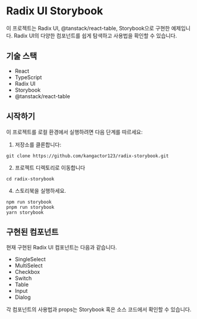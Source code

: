 # Radix UI Storybook

이 프로젝트는 Radix UI, @tanstack/react-table, Storybook으로 구현한 예제입니다. Radix UI의 다양한 컴포넌트를 쉽게 탐색하고 사용법을 확인할 수 있습니다.

## 기술 스택

- React
- TypeScript
- Radix UI
- Storybook
- @tanstack/react-table

## 시작하기

이 프로젝트를 로컬 환경에서 실행하려면 다음 단계를 따르세요:

1. 저장소를 클론합니다:
```
git clone https://github.com/kangactor123/radix-storybook.git
```
2. 프로젝트 디렉토리로 이동합니다
```
cd radix-storybook
```  
4. 스토리북을 실행하세요.
```
npm run storybook
pnpm run storybook
yarn storybook
```

## 구현된 컴포넌트
현재 구현된 Radix UI 컴포넌트는 다음과 같습니다.

- SingleSelect
- MultiSelect
- Checkbox
- Switch
- Table
- Input
- Dialog

각 컴포넌트의 사용법과 props는 Storybook 혹은 소스 코드에서 확인할 수 있습니다.
